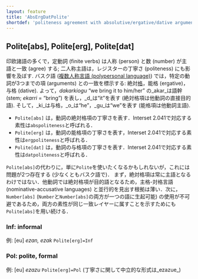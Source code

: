 ```yaml
---
layout: feature
title: 'AbsErgDatPolite'
shortdef: 'politeness agreement with absolutive/ergative/dative argument'
---
```


## Polite[abs], Polite[erg], Polite[dat]

印欧諸語の多くで，定動詞 (finite verbs) は人称 (person) と数 (number) が主語と一致 (agree) する;
二人称主語は，レジスターの丁寧さ (politeness) にも影響を及ぼす.
バスク語 (<a href="http://en.wikipedia.org/wiki/Polypersonal_agreement">複数人称言語 (polypersonal language)</a>) では，特定の動詞が3つまでの項 (arguments) との一致を標示する: 絶対[格](u-feat/Case)，能格 (ergative)，与格 (dative).
よって，_dakarkiogu_ “we bring it to him/her” の_akar_は語幹 (stem; _ekarri_ = “bring”) を表し，_d_は“it”を表す (絶対格項は他動詞の直接目的語). そして，_ki_は与格，_o_は“he”，_gu_は“we”を表す (能格項は他動詞主語).

* `Polite[abs]` は，動詞の絶対格項の丁寧さを表す．Interset 2.041で対応する素性は`abspoliteness`と呼ばれる．
* `Polite[erg]` は，動詞の能格項の丁寧さを表す，Interset 2.041で対応する素性は`ergpoliteness`と呼ばれる．
* `Polite[dat]` は，動詞の与格項の丁寧さを表す．Interset 2.041で対応する素性は`datpoliteness`と呼ばれる．

`Polite[abs]`の代わりに，単に`Polite`を使いたくなるかもしれないが，これには問題が2つ存在する (少なくともバスク語で)．
まず，絶対格項は常に主語となるわけではない．他動詞では絶対格項が目的語となるため，主格-対格言語 (nominative-accusative languages) と並行的を見出す根拠は薄い．次に，`Number[abs]` (`Number`と`Number[abs]`の両方が一つの語に生起可能) の使用が不可避であるため，両方の素性が同じ一致レイヤーに属すことを示すためにも`Polite[abs]`を用い続ける．

### Inf: informal

例: [eu] _ezan, ezak_ `Polite[erg]=Inf`

### Pol: polite, formal

例: [eu] _ezazu_ `Polite[erg]=Pol` (丁寧さに関して中立的な形式は_ezazue_)
